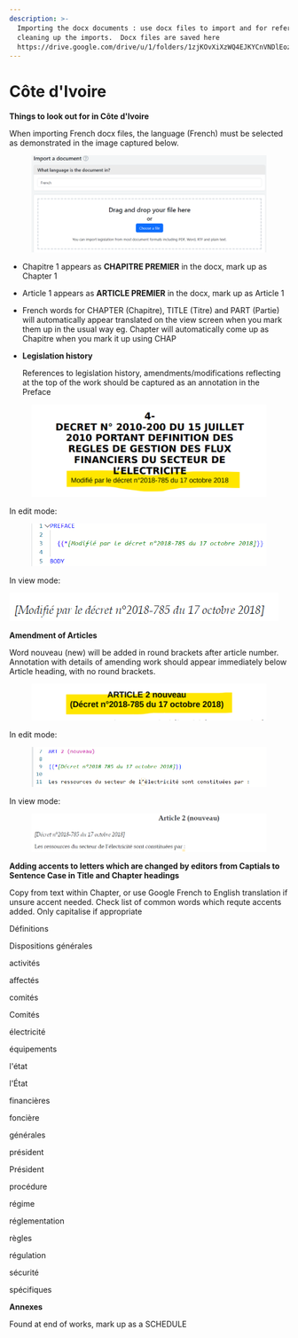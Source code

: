 ```yaml
---
description: >-
  Importing the docx documents : use docx files to import and for reference when
  cleaning up the imports.  Docx files are saved here
  https://drive.google.com/drive/u/1/folders/1zjKOvXiXzWQ4EJKYCnVNDlEoz
---
```


# Côte d'Ivoire

**Things to look out for in Côte d'Ivoire**

When importing French docx files, the language (French) must be selected as demonstrated in the image captured below.

<figure><img src="../.gitbook/assets/image (5) (1).png" alt=""><figcaption></figcaption></figure>

* Chapitre 1 appears as **CHAPITRE PREMIER** in the docx, mark up as Chapter 1
* &#x20;Article 1 appears as  **ARTICLE PREMIER** in the docx,  mark up as Article 1&#x20;
* French words for CHAPTER (Chapitre), TITLE (Titre) and PART (Partie) will automatically appear translated on the view screen when you mark them up in the usual way eg. Chapter will automatically come up as Chapitre when you mark it up using CHAP
*   **Legislation history**

    References to legislation history, amendments/modifications reflecting at the top of the work should be captured as an annotation in the Preface

<figure><img src="../.gitbook/assets/image (5).png" alt=""><figcaption></figcaption></figure>

In edit mode:

<figure><img src="../.gitbook/assets/image (3) (1).png" alt=""><figcaption></figcaption></figure>

In view mode:

![](<../.gitbook/assets/image (4) (1).png>)&#x20;

**Amendment of Articles**

Word nouveau (new) will be added in round brackets after article number. Annotation with details of amending work should appear immediately below Article heading, with no round brackets.

<figure><img src="../.gitbook/assets/image.png" alt=""><figcaption></figcaption></figure>

In edit mode:

<figure><img src="../.gitbook/assets/image (2).png" alt=""><figcaption></figcaption></figure>

In view mode:

<figure><img src="../.gitbook/assets/image (3).png" alt=""><figcaption></figcaption></figure>

**Adding accents to letters which are changed by editors from Captials to Sentence Case in Title and Chapter headings**&#x20;

Copy from text within Chapter, or use Google French to English translation if unsure accent needed. Check list of common words which requte accents added. Only capitalise if appropriate&#x20;



Définitions

Dispositions générales

&#x20;

activités

affectés

comités

Comités

électricité

équipements

l'état

l'État&#x20;

financières

&#x20;foncière

générales

président

Président

procédure

régime&#x20;

réglementation

règles

régulation

sécurité

spécifiques



**Annexes**&#x20;

Found at end of works, mark up as a SCHEDULE





